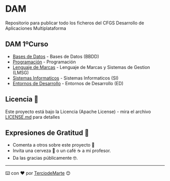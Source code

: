 # DAM
Repositorio para publicar todo los ficheros del CFGS Desarrollo de Aplicaciones Multiplataforma
## DAM 1ºCurso
* [Bases de Datos](https://www.todofp.es/que-estudiar/loe/informatica-comunicaciones/des-aplicaciones-multiplataforma.html) - Bases de Datos (BBDD)
* [Programación](https://www.todofp.es/que-estudiar/loe/informatica-comunicaciones/des-aplicaciones-multiplataforma.html) - Programación 
* [Lenguaje de Marcas](https://www.todofp.es/que-estudiar/loe/informatica-comunicaciones/des-aplicaciones-multiplataforma.html) - Lenguaje de Marcas y Sistemas de Gestion (LMSG)
* [Sistemas Informaticos](https://www.todofp.es/que-estudiar/loe/informatica-comunicaciones/des-aplicaciones-multiplataforma.html) - Sistemas Informaticos (SI)
* [Entornos de Desarrollo](https://www.todofp.es/que-estudiar/loe/informatica-comunicaciones/des-aplicaciones-multiplataforma.html) - Entornos de Desarrollo (ED)

## Licencia 📄

Este proyecto está bajo la Licencia (Apache License) - mira el archivo [LICENSE.md](LICENSE.md) para detalles

## Expresiones de Gratitud 🎁

* Comenta a otros sobre este proyecto 📢
* Invita una cerveza 🍺 o un café ☕ a mi profesor. 
* Da las gracias públicamente 🤓.

---
⌨️ con ❤️ por [TerciodeMarte](https://github.com/TerciodeMarte) 😊
